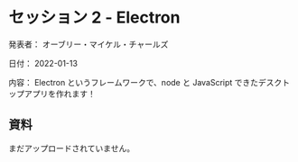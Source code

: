 # セッション 2 - Electron

発表者： オーブリー・マイケル・チャールズ

日付： 2022-01-13

内容： Electron というフレームワークで、node と JavaScript できたデスクトップアプリを作れます！

## 資料

まだアップロードされていません。
